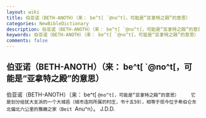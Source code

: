 ```yaml
---
layout: wiki
title: 伯亚诺（BETH-ANOTH）（来： be^t[ `@no^t[，可能是“亚拿特之殿”的意思）
categories: NewBibleDictionary
description: 伯亚诺（BETH-ANOTH）（来： be^t[ `@no^t[，可能是“亚拿特之殿”的意思）
keywords: 伯亚诺（BETH-ANOTH）（来： be^t[ `@no^t[，可能是“亚拿特之殿”的意思）
comments: false
---
```


## 伯亚诺（BETH-ANOTH）（来： be^t[ `@no^t[，可能是“亚拿特之殿”的意思）



伯亚诺（BETH-ANOTH）（来：
be^t[ `@no^t[，可能是“亚拿特之殿”的意思）
　　它是划分给犹大支派的一个大城邑（城市连同所属的村庄，书十五59），相等于现今位于希伯仑东北偏北六公里的雅嫩之家（Beit
`Anu^n）。
J.D.D.



